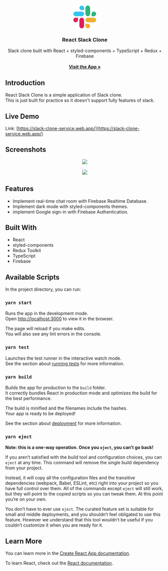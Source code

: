<p align="center">
    <img src="./public/slack-logo.svg" alt="Repository logo" width="72" height="72">
</p>

<h3 align="center">React Slack Clone</h3>

<p align="center">
  Slack clone built with React + styled-components + TypeScript + Redux + Firebase
  <br><br>
  <a href="https://slack-clone-service.web.app"><strong>Visit the App »</strong></a>
  <br>
</p>

## Introduction

React Slack Clone is a simple application of Slack clone. <br>
This is just built for practice so it doesn't support fully features of slack.

## Live Demo

Link: [https://slack-clone-service.web.app/](https://slack-clone-service.web.app/)

## Screenshots

<p align="center">
   <img src="https://user-images.githubusercontent.com/13029568/166864944-cc64569f-07d6-496a-80c4-7f72d3342612.jpg" width="600" >
</p>
<p align="center">
   <img src="https://user-images.githubusercontent.com/13029568/166865117-022cea90-6712-4663-8001-5f01d0f72ed3.gif" width="600" >
</p>

## Features

- Implement real-time chat room with Firebase Realtime Database.
- Implement dark mode with styled-components themes.
- implement Google sign-in with Firebase Authentication.

## Built With

- React
- styled-components
- Redux Toolkit
- TypeScript
- Firebase

## Available Scripts

In the project directory, you can run:

### `yarn start`

Runs the app in the development mode.\
Open [http://localhost:3000](http://localhost:3000) to view it in the browser.

The page will reload if you make edits.\
You will also see any lint errors in the console.

### `yarn test`

Launches the test runner in the interactive watch mode.\
See the section about [running tests](https://facebook.github.io/create-react-app/docs/running-tests) for more information.

### `yarn build`

Builds the app for production to the `build` folder.\
It correctly bundles React in production mode and optimizes the build for the best performance.

The build is minified and the filenames include the hashes.\
Your app is ready to be deployed!

See the section about [deployment](https://facebook.github.io/create-react-app/docs/deployment) for more information.

### `yarn eject`

**Note: this is a one-way operation. Once you `eject`, you can’t go back!**

If you aren’t satisfied with the build tool and configuration choices, you can `eject` at any time. This command will remove the single build dependency from your project.

Instead, it will copy all the configuration files and the transitive dependencies (webpack, Babel, ESLint, etc) right into your project so you have full control over them. All of the commands except `eject` will still work, but they will point to the copied scripts so you can tweak them. At this point you’re on your own.

You don’t have to ever use `eject`. The curated feature set is suitable for small and middle deployments, and you shouldn’t feel obligated to use this feature. However we understand that this tool wouldn’t be useful if you couldn’t customize it when you are ready for it.

## Learn More

You can learn more in the [Create React App documentation](https://facebook.github.io/create-react-app/docs/getting-started).

To learn React, check out the [React documentation](https://reactjs.org/).
